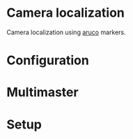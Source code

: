 # Camera localization

Camera localization using [aruco](https://docs.opencv.org/master/d9/d6d/tutorial_table_of_content_aruco.html) markers.

# Configuration

# Multimaster

# Setup